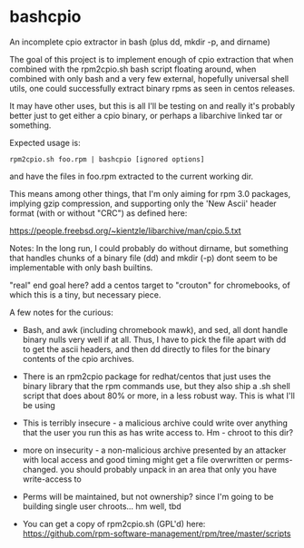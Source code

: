# bashcpio
An incomplete cpio extractor in bash (plus dd, mkdir -p, and dirname)


The goal of this project is to implement enough of cpio extraction that
when combined with the rpm2cpio.sh bash script floating around, when combined 
with only bash and a very few external, hopefully universal shell utils, one
could successfully extract binary rpms as seen in centos releases.

It may have other uses, but this is all I'll be testing on and really it's
probably better just to get either a cpio binary, or perhaps a libarchive 
linked tar or something.

Expected usage is:

    rpm2cpio.sh foo.rpm | bashcpio [ignored options] 

and have the files in foo.rpm extracted to the current working dir.

This means among other things, that I'm only aiming for rpm 3.0 packages,
implying gzip compression, and supporting only the 'New Ascii' header
format (with or without "CRC") as defined here:

https://people.freebsd.org/~kientzle/libarchive/man/cpio.5.txt




Notes:  In the long run, I could probably do without dirname, but something
that handles chunks of a binary file (dd) and mkdir (-p) dont seem to be 
implementable with only bash builtins.

"real" end goal here?  add a centos target to "crouton" for chromebooks,
of which this is a tiny, but necessary piece.


A few notes for the curious:

*   Bash, and awk (including chromebook mawk), and sed, all dont handle
binary nulls very well if at all.  Thus, I have to pick the file apart
with dd to get the ascii headers, and then dd directly to files for the
binary contents of the cpio archives.

*   There is an rpm2cpio package for redhat/centos that just uses the 
binary library that the rpm commands use, but they also ship a .sh 
shell script that does about 80% or more, in a less robust way.  This is 
what I'll be using

*   This is terribly insecure - a malicious archive could write over anything
that the user you run this as has write access to. Hm - chroot to this dir?

* more on insecurity - a non-malicious archive presented by an attacker with local access and good timing might get a file overwritten or perms-changed. you should probably unpack in an area that only you have write-access to 

*   Perms will be maintained, but not ownership?  since I'm going to be building single user chroots... hm well, tbd

* You can get a copy of rpm2cpio.sh (GPL'd) here: https://github.com/rpm-software-management/rpm/tree/master/scripts
